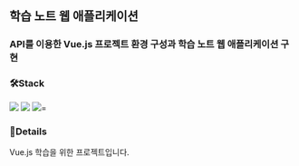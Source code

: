 ## 학습 노트 웹 애플리케이션
### API를 이용한 Vue.js 프로젝트 환경 구성과 학습 노트 웹 애플리케이션 구현

### 🛠Stack 
<div>
<img src="https://img.shields.io/badge/Node.js-339933?style=flat-square&logo=#339933&logoColor=white"/>
<img src="https://img.shields.io/badge/npm-CB3837?style=flat-square&logo=#CB3837&logoColor=white"/>
<img src="https://img.shields.io/badge/MongoDB-47A248?style=flat-square&logo=#47A248&logoColor=white"/>=
</div>

### 💬Details
Vue.js 학습을 위한 프로젝트입니다.
